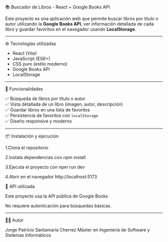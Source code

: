 📚 Buscador de Libros - React + Google Books API

Este proyecto es una aplicación web que permite buscar libros por título o autor utilizando la **Google Books API**, ver información detallada de cada libro y guardar favoritos en el navegador usando **LocalStorage**.

---

⚙️ Tecnologías utilizadas

- React (Vite)
- JavaScript (ES6+)
- CSS puro (estilo moderno)
- Google Books API
- LocalStorage

---

🎯 Funcionalidades

✅ Búsqueda de libros por título o autor  
✅ Vista detallada de un libro (imagen, autor, descripción)  
✅ Guardar libros en una lista de favoritos  
✅ Persistencia de favoritos con `localStorage`  
✅ Diseño responsive y moderno  

---

📦 Instalación y ejecución

1.Clona el repositorio

2.Instala dependencias con npm install

3.Ejecuta el proyecto con npm run dev

4.Abrir en el navegador http://localhost:5173

🔑 API utilizada

Este proyecto usa la API pública de Google Books

No requiere autenticación para búsquedas básicas.

---

👨‍💻 Autor

Jorge Patricio Santamaría Cherrez
Máster en Ingeniería de Software y Sistemas Informáticos

